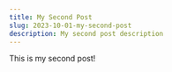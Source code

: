 ```yaml
---
title: My Second Post
slug: 2023-10-01-my-second-post
description: My second post description
---
```


This is my second post!